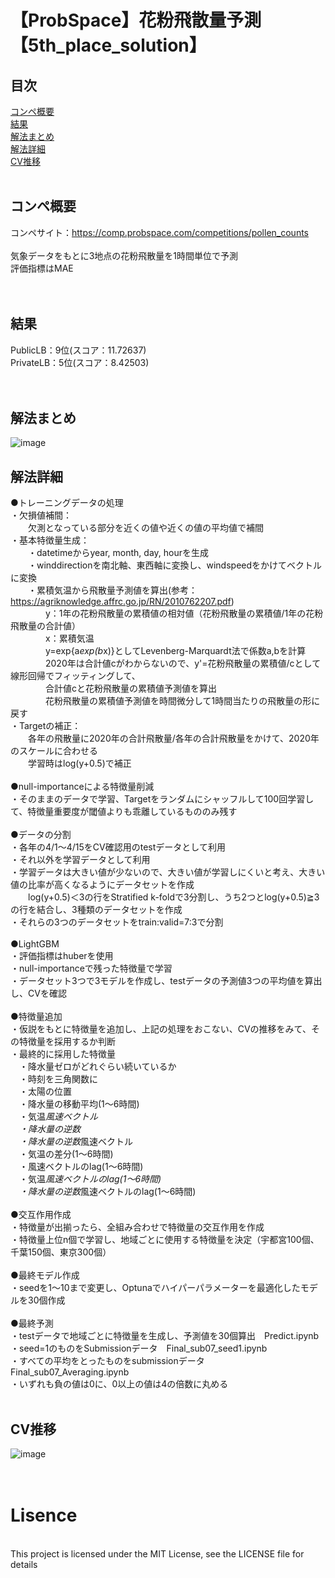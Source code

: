 # 【ProbSpace】花粉飛散量予測【5th_place_solution】

## 目次<br>
[コンペ概要](#コンペ概要)<br>
[結果](#結果)<br>
[解法まとめ](#解法まとめ)<br>
[解法詳細](#解法詳細)<br>
[CV推移](#CV推移)<br>
<br>
## コンペ概要<br>
コンペサイト：https://comp.probspace.com/competitions/pollen_counts<br>
<br>
気象データをもとに3地点の花粉飛散量を1時間単位で予測<br>
評価指標はMAE<br>
<br>
<br>
## 結果<br>
PublicLB：9位(スコア：11.72637)<br>
PrivateLB：5位(スコア：8.42503)<br>
<br>
<br>
## 解法まとめ<br>
![image](https://user-images.githubusercontent.com/118031932/211530285-18b44e7a-6f1a-4c13-97a6-eae1d567e3f5.png)
## 解法詳細<br>
●トレーニングデータの処理<br>
・欠損値補間：<br>
　　欠測となっている部分を近くの値や近くの値の平均値で補間<br>
・基本特徴量生成：<br>
　　・datetimeからyear, month, day, hourを生成<br>
　　・winddirectionを南北軸、東西軸に変換し、windspeedをかけてベクトルに変換<br>
　　・累積気温から飛散量予測値を算出(参考：https://agriknowledge.affrc.go.jp/RN/2010762207.pdf)<br>
　　　　y：1年の花粉飛散量の累積値の相対値（花粉飛散量の累積値/1年の花粉飛散量の合計値）<br>
　　　　x：累積気温<br>
　　　　y=exp{a*exp(b*x)}としてLevenberg-Marquardt法で係数a,bを計算<br>
　　　　2020年は合計値cがわからないので、y'=花粉飛散量の累積値/cとして線形回帰でフィッティングして、<br>
　　　　合計値cと花粉飛散量の累積値予測値を算出<br>
　　　　花粉飛散量の累積値予測値を時間微分して1時間当たりの飛散量の形に戻す<br>
・Targetの補正：<br>
　　各年の飛散量に2020年の合計飛散量/各年の合計飛散量をかけて、2020年のスケールに合わせる<br>
　　学習時はlog(y+0.5)で補正<br>
  <br>
●null-importanceによる特徴量削減<br>
・そのままのデータで学習、Targetをランダムにシャッフルして100回学習して、特徴量重要度が閾値よりも乖離しているもののみ残す<br>
<br>
●データの分割<br>
・各年の4/1～4/15をCV確認用のtestデータとして利用<br>
・それ以外を学習データとして利用<br>
・学習データは大きい値が少ないので、大きい値が学習しにくいと考え、大きい値の比率が高くなるようにデータセットを作成<br>
　　log(y+0.5)＜3の行をStratified k-foldで3分割し、うち2つとlog(y+0.5)≧3の行を結合し、3種類のデータセットを作成<br>
・それらの3つのデータセットをtrain:valid=7:3で分割<br>
<br>
●LightGBM<br>
・評価指標はhuberを使用<br>
・null-importanceで残った特徴量で学習<br>
・データセット3つで3モデルを作成し、testデータの予測値3つの平均値を算出し、CVを確認<br>
<br>
●特徴量追加<br>
・仮説をもとに特徴量を追加し、上記の処理をおこない、CVの推移をみて、その特徴量を採用するか判断<br>
・最終的に採用した特徴量<br>
　・降水量ゼロがどれぐらい続いているか<br>
　・時刻を三角関数に<br>
　・太陽の位置<br>
　・降水量の移動平均(1～6時間)<br>
　・気温*風速ベクトル<br>
　・降水量の逆数<br>
　・降水量の逆数*風速ベクトル<br>
　・気温の差分(1～6時間)<br>
　・風速ベクトルのlag(1～6時間)<br>
　・気温*風速ベクトルのlag(1～6時間)<br>
　・降水量の逆数*風速ベクトルのlag(1～6時間)<br>
<br>
●交互作用作成<br>
・特徴量が出揃ったら、全組み合わせで特徴量の交互作用を作成<br>
・特徴量上位n個で学習し、地域ごとに使用する特徴量を決定（宇都宮100個、千葉150個、東京300個）<br>
<br>
●最終モデル作成<br>
・seedを1～10まで変更し、Optunaでハイパーパラメーターを最適化したモデルを30個作成<br>
<br>
●最終予測<br>
・testデータで地域ごとに特徴量を生成し、予測値を30個算出　Predict.ipynb<br>
・seed=1のものをSubmissionデータ　Final_sub07_seed1.ipynb<br>
・すべての平均をとったものをsubmissionデータ　Final_sub07_Averaging.ipynb<br>
・いずれも負の値は0に、0以上の値は4の倍数に丸める<br>
<br>
## CV推移<br>
![image](https://user-images.githubusercontent.com/118031932/211542276-c2b0d4e5-0b54-4dd3-82b8-f31668f25713.png)
<br>
<br>
<br>
# Lisence
<br>
This project is licensed under the MIT License, see the LICENSE file for details

